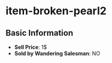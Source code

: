 # item-broken-pearl2

## Basic Information

- **Sell Price**: 1$
- **Sold by Wandering Salesman**: NO